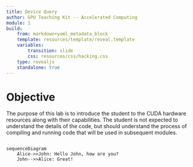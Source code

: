 ```yaml
---
title: Device Query
author: GPU Teaching Kit -- Accelerated Computing
module: 1
build:
    from: markdown+yaml_metadata_block
    template: resources/template/reveal.template
    variables:
        transition: slide
        css: resources/css/hacking.css
    type: revealjs
    standalone: true
---
```



# Objective

The purpose of this lab is to introduce the student to the
CUDA hardware resources along with their capabilities.
The student is not expected to understand the details of
the code, but should understand the process of compiling
and running code that will be used in subsequent modules.

```mermaid

sequenceDiagram
    Alice->>John: Hello John, how are you?
    John-->>Alice: Great!


```